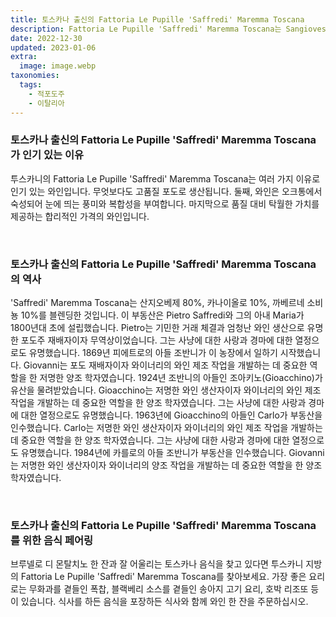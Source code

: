 ```yaml
---
title: 토스카나 출신의 Fattoria Le Pupille 'Saffredi' Maremma Toscana
description: Fattoria Le Pupille 'Saffredi' Maremma Toscana는 Sangiovese, Cabernet Sauvignon 및 Merlot 포도의 블렌드로 만들어지기 때문에 독특한 와인입니다. 이 와인은 새 오크통에서 숙성되어 과일향과 스파이시한 풍미가 특징입니다.
date: 2022-12-30
updated: 2023-01-06
extra:
  image: image.webp
taxonomies:
  tags: 
    - 적포도주
    - 이탈리아
---
```



### 토스카나 출신의 Fattoria Le Pupille 'Saffredi' Maremma Toscana 가 인기 있는 이유

투스카니의 Fattoria Le Pupille 'Saffredi' Maremma Toscana는 여러 가지 이유로 인기 있는 와인입니다. 무엇보다도 고품질 포도로 생산됩니다. 둘째, 와인은 오크통에서 숙성되어 눈에 띄는 풍미와 복합성을 부여합니다. 마지막으로 품질 대비 탁월한 가치를 제공하는 합리적인 가격의 와인입니다.

&nbsp;  

### 토스카나 출신의 Fattoria Le Pupille 'Saffredi' Maremma Toscana 의 역사

'Saffredi' Maremma Toscana는 산지오베제 80%, 카나이올로 10%, 까베르네 소비뇽 10%를 블렌딩한 것입니다. 이 부동산은 Pietro Saffredi와 그의 아내 Maria가 1800년대 초에 설립했습니다. Pietro는 기민한 거래 체결과 엄청난 와인 생산으로 유명한 포도주 재배자이자 무역상이었습니다. 그는 사냥에 대한 사랑과 경마에 대한 열정으로도 유명했습니다. 1869년 피에트로의 아들 조반니가 이 농장에서 일하기 시작했습니다. Giovanni는 포도 재배자이자 와이너리의 와인 제조 작업을 개발하는 데 중요한 역할을 한 저명한 양조 학자였습니다. 1924년 조반니의 아들인 조아키노(Gioacchino)가 유산을 물려받았습니다. Gioacchino는 저명한 와인 생산자이자 와이너리의 와인 제조 작업을 개발하는 데 중요한 역할을 한 양조 학자였습니다. 그는 사냥에 대한 사랑과 경마에 대한 열정으로도 유명했습니다. 1963년에 Gioacchino의 아들인 Carlo가 부동산을 인수했습니다. Carlo는 저명한 와인 생산자이자 와이너리의 와인 제조 작업을 개발하는 데 중요한 역할을 한 양조 학자였습니다. 그는 사냥에 대한 사랑과 경마에 대한 열정으로도 유명했습니다. 1984년에 카를로의 아들 조반니가 부동산을 인수했습니다. Giovanni는 저명한 와인 생산자이자 와이너리의 양조 작업을 개발하는 데 중요한 역할을 한 양조 학자였습니다.

&nbsp;  

### 토스카나 출신의 Fattoria Le Pupille 'Saffredi' Maremma Toscana 를 위한 음식 페어링

브루넬로 디 몬탈치노 한 잔과 잘 어울리는 토스카나 음식을 찾고 있다면 투스카니 지방의 Fattoria Le Pupille 'Saffredi' Maremma Toscana를 찾아보세요. 가장 좋은 요리로는 무화과를 곁들인 폭찹, 블랙베리 소스를 곁들인 송아지 고기 요리, 호박 리조또 등이 있습니다. 식사를 하든 음식을 포장하든 식사와 함께 와인 한 잔을 주문하십시오.

&nbsp;  
